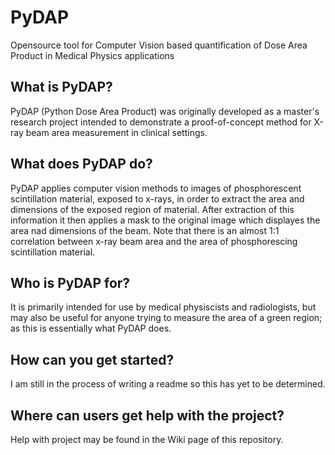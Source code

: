 # PyDAP
Opensource tool for Computer Vision based quantification of Dose Area Product in Medical Physics applications

## What is PyDAP?

PyDAP (Python Dose Area Product) was originally developed as a master's research project intended to demonstrate a proof-of-concept method for X-ray beam area measurement in clinical settings.


## What does PyDAP do?

PyDAP applies computer vision methods to images of phosphorescent scintillation material, exposed to x-rays, in order to extract the area and dimensions of the exposed region of material.
After extraction of this information it then applies a mask to the original image which displayes the area nad dimensions of the beam. Note that there is an almost 1:1 correlation between x-ray beam
area and the area of phosphorescing scintillation material. 

## Who is PyDAP for?

It is primarily intended for use by medical physiscists and radiologists, but may also be useful for anyone trying to measure the area of a green region; as this is essentially what PyDAP does.

## How can you get started?

I am still in the process of writing a readme so this has yet to be determined. 

## Where can users get help with the project?

Help with project may be found in the Wiki page of this repository. 

##

